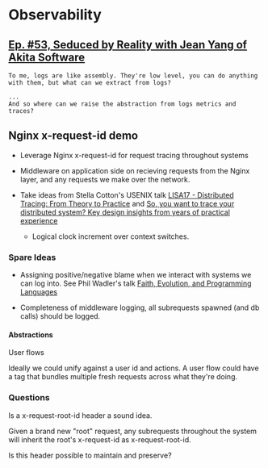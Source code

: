 # Observability

## [Ep. #53, Seduced by Reality with Jean Yang of Akita Software](https://www.heavybit.com/library/podcasts/o11ycast/ep-53-seduced-by-reality-with-jean-yang-of-akita-software/)
```
To me, logs are like assembly. They're low level, you can do anything with them, but what can we extract from logs?

...
And so where can we raise the abstraction from logs metrics and traces?
```

## Nginx x-request-id demo

- Leverage Nginx x-request-id for request tracing throughout systems
- Middleware on application side on recieving requests from the Nginx layer, and any requests we make over the network.

- Take ideas from Stella Cotton's USENIX talk [LISA17 - Distributed Tracing: From Theory to Practice](https://www.youtube.com/watch?v=fwVFshJz1Gs) and [So, you want to trace your distributed system? Key design insights from years of practical experience](https://www.pdl.cmu.edu/ftp/SelfStar/CMU-PDL-14-102.pdf)
  - Logical clock increment over context switches.

### Spare Ideas

- Assigning positive/negative blame when we interact with systems we can log into. See Phil Wadler's talk [Faith, Evolution, and Programming Languages](https://www.youtube.com/watch?v=8frGknO8rIg)

- Completeness of middleware logging, all subrequests spawned (and db calls) should be logged.


#### Abstractions

User flows

Ideally we could unify against a user id and actions. A user flow could have a tag that bundles multiple fresh requests across what they're doing.

### Questions

Is a x-request-root-id header a sound idea.

Given a brand new "root" request, any subrequests throughout the system will inherit the root's x-request-id as x-request-root-id.

Is this header possible to maintain and preserve?
